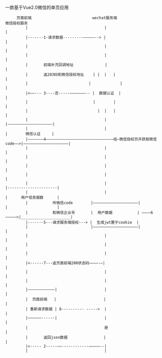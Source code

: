 一款基于Vue2.0微信的单页应用




         页面前端                           wechat服务端                           微信授权服务
             |                                  |                                     |
             |-------1-请求数据---------—————--> |                                     |
             |                                  |                                     |
             |                                  |                                     |
             |       前端补充回调地址              |                                    |
             |       返203码和微信授权地址    | |  |   |                                 |
             |                           |             |                              |
             |<——--- 3----否-----———————-- |  数据认证  |                              |
             |                             |        |                                 |
             |                               |  |   |                                 |
             |                                  |                            |————————————————————|
             |                                  |                            |        微信认证     |
             |———————4——————————————————————————————经—微信授权页并获取微信code——>|————————————————————|
             |                                  |                                     |
             |                                  |                                     |
             |                                  |                                     |
             |                                  |                                     |
             |                                  |                           |----------------------|
             |                                  |                           |      用户信息据数      |
             |           传微信code        |————————————————————|            |                      |
             |           和微信企业号       |  用户数据           | ————6—————>|______________________|
             |-------5---请求服务端授权---> |  生成jwt置于cookie  |
             |                            |————————————————————|                      |
             |                                  |                                     |
             |                                  |                                     |
             |                                  |                                     |
             |<------7---返页面前端200状态码————-—|                                     |
             |                                  |                                     |
             |                                  |                                     |
             |————————————|                     |                                     |
             |  页面前端   |                     |                                     |
             | 重新请求数据 | 8---------- ----->  |                                     |
             |——————------|                     |                                     |
             |                                  是                                    |
             |       返回json数据                |                                     |
             |<----- 2-----——------------—————--|
             |                                  |
